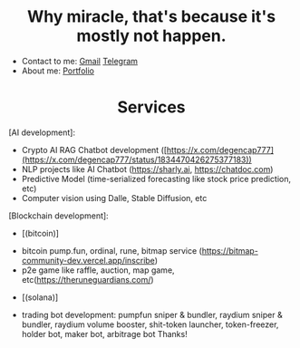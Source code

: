 <h1 align="center" font-weight="bold">
Why miracle, that's because it's mostly not happen.<br/>

</h1>

* Contact to me: [Gmail](mailto:jay@chiral.ai) [Telegram](https://t.me/degencap777)
* About me: [Portfolio](https://westchain.org)

<h1 align="center" font-weight="bold">
Services<br/>

</h1>

[AI development]: 
   * Crypto AI RAG Chatbot development ([https://x.com/degencap777](https://x.com/degencap777/status/1834470426275377183))
   * NLP projects like AI Chatbot (https://sharly.ai, https://chatdoc.com)
   * Predictive Model (time-serialized forecasting like stock price prediction, etc)
   * Computer vision using Dalle, Stable Diffusion, etc

[Blockchain development]:
  - [(bitcoin)]
   * bitcoin pump.fun, ordinal, rune, bitmap service (https://bitmap-community-dev.vercel.app/inscribe)
   * p2e game like raffle, auction, map game, etc(https://theruneguardians.com/)
  - [(solana)]
   * trading bot development: pumpfun sniper & bundler, raydium sniper & bundler, raydium volume booster, shit-token launcher, token-freezer, holder bot, maker bot, arbitrage bot
Thanks!
